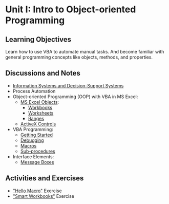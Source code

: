 # Unit I: Intro to Object-oriented Programming

## Learning Objectives

Learn how to use VBA to automate manual tasks. And become familiar with general programming concepts like objects, methods, and properties.

## Discussions and Notes

  + [Information Systems and Decision-Support Systems](/notes/information-systems/README.md)
  + Process Automation
  + Object-oriented Programming (OOP) with VBA in MS Excel:
    + [MS Excel Objects](/notes/ms-excel/README.md):
      + [Workbooks](/notes/ms-excel/workbooks.md)
      + [Worksheets](/notes/ms-excel/worksheets.md)
      + [Ranges](/notes/ms-excel/ranges.md)
    + [ActiveX Controls](/notes/ms-excel/activex-controls/README.md)
  + VBA Programming:
    + [Getting Started](/notes/visual-basic/getting-started.md)
    + [Debugging](/notes/visual-basic/debugging.md)
    + [Macros](/notes/visual-basic/macros.md)
    + [Sub-procedures](/notes/visual-basic/sub-procedures.md)
  + Interface Elements:
    + [Message Boxes](/notes/visual-basic/message-boxes.md)

## Activities and Exercises

  + ["Hello Macro"](/exercises/hello-macro.md) Exercise
  + ["Smart Workbooks"](/exercises/smart-workbooks.md) Exercise

